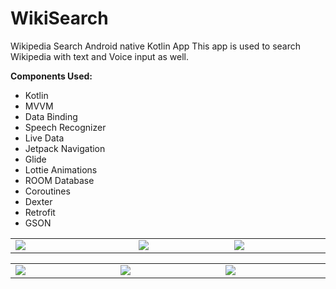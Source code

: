 # WikiSearch

Wikipedia Search Android native Kotlin App
This app is used to search Wikipedia with text and Voice input as well.

 **Components Used:**   
 - Kotlin   
 - MVVM   
 - Data Binding   
 - Speech Recognizer  
 - Live Data   
 - Jetpack Navigation    
 - Glide   
 - Lottie Animations   
 - ROOM Database   
 - Coroutines   
 - Dexter    
 - Retrofit    
 - GSON
 
 <table style="width:100%" border="0">
  <tr>
    <td WIDTH=400><img src="https://github.com/MayankChowdhary/WikiSearch/blob/main/screenshots/Screenshot5.gif" >
</td>
    <td WIDTH=300><img src="https://github.com/MayankChowdhary/WikiSearch/blob/main/screenshots/Screenshot2.jpg" >
</td>
    <td WIDTH=300><img src="https://github.com/MayankChowdhary/WikiSearch/blob/main/screenshots/Screenshot3.jpg" >
</td>
</tr>
</table>

 <table style="width:100%" border="0">
  <tr>
    <td WIDTH=300><img src="https://github.com/MayankChowdhary/WikiSearch/blob/main/screenshots/Screenshot1.gif" >
</td>
    <td WIDTH=300><img src="https://github.com/MayankChowdhary/WikiSearch/blob/main/screenshots/Screenshot4.jpg" >
</td>
    <td WIDTH=300><img src="https://github.com/MayankChowdhary/WikiSearch/blob/main/screenshots/Screenshot6.jpg" >
</td>
</tr>
</table>

  
